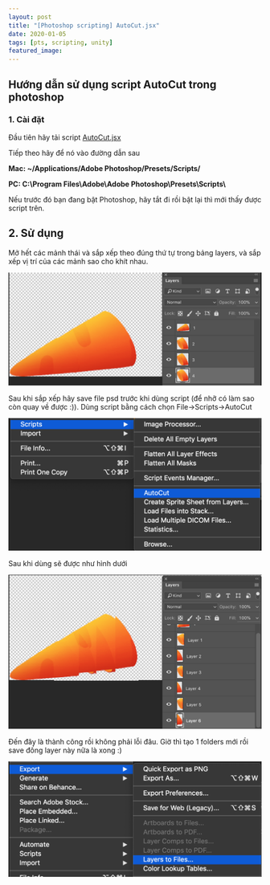 ```yaml
---
layout: post
title: "[Photoshop scripting] AutoCut.jsx"
date: 2020-01-05
tags: [pts, scripting, unity]
featured_image:
---
```

<!--excerpt.start-->
## Hướng dẫn sử dụng script AutoCut trong photoshop
<!--excerpt.end-->
### 1. Cài đặt
Đầu tiên hãy tải script <a href="/assets/pts_script/perfect_fruit/AutoCut.jsx" download>AutoCut.jsx</a>

Tiếp theo hãy để nó vào đường dẫn sau

**Mac: ~/Applications/Adobe Photoshop/Presets/Scripts/**

**PC: C:\Program Files\Adobe\Adobe Photoshop\Presets\Scripts\\**

Nếu trước đó bạn đang bật Photoshop, hãy tắt đi rồi bật lại thì mới thấy được script trên.

## 2. Sử dụng
Mở hết các mảnh thái và sắp xếp theo đúng thứ tự trong bảng layers, và sắp xếp vị trí của các mảnh sao cho khít nhau.

![Minh hoạ 1](/assets/images/perfect-fruit-project/1.png)

Sau khi sắp xếp hãy save file psd trước khi dùng script (để nhỡ có làm sao còn quay về được :)). Dùng script bằng cách chọn File->Scripts->AutoCut

![Minh hoạ 2](/assets/images/perfect-fruit-project/2.png)

Sau khi dùng sẽ được như hình dưới

![Minh hoạ 3](/assets/images/perfect-fruit-project/3.png)

Đến đây là thành công rồi không phải lỗi đâu. Giờ thì tạo 1 folders mới rồi save đống layer này nữa là xong :)

![Minh hoạ 4](/assets/images/perfect-fruit-project/4.png)
